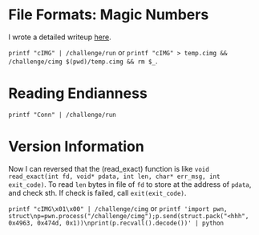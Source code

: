 # File Formats: Magic Numbers
I wrote a detailed writeup [here](File-Formats-Magic-Numbers/README.md).

`printf "cIMG" | /challenge/run` or
`printf "cIMG" > temp.cimg && /challenge/cimg $(pwd)/temp.cimg && rm $_`.

# Reading Endianness
`printf "Conn" | /challenge/run`

# Version Information
Now I can reversed that the (read_exact) function is like
`void read_exact(int fd, void* pdata, int len, char* err_msg, int exit_code)`.
To read `len` bytes in file of `fd` to store at the address of `pdata`, and check sth. If check is failed,
call `exit(exit_code)`.

`printf "cIMG\x01\x00" | /challenge/cimg` or
`printf 'import pwn, struct\np=pwn.process("/challenge/cimg");p.send(struct.pack("<hhh", 0x4963, 0x474d, 0x1))\nprint(p.recvall().decode())' | python`
